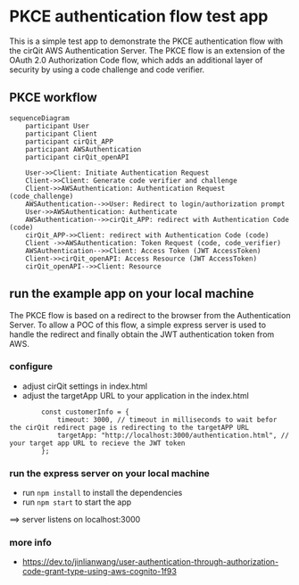 # PKCE authentication flow test app

This is a simple test app to demonstrate the PKCE authentication flow with the cirQit AWS Authentication Server.
The PKCE flow is an extension of the OAuth 2.0 Authorization Code flow, which adds an additional layer of security by using a code challenge and code verifier.

## PKCE workflow
``` mermaid
sequenceDiagram
    participant User
    participant Client
    participant cirQit_APP
    participant AWSAuthentication
    participant cirQit_openAPI

    User->>Client: Initiate Authentication Request
    Client->>Client: Generate code verifier and challenge
    Client->>AWSAuthentication: Authentication Request (code_challenge)
    AWSAuthentication-->>User: Redirect to login/authorization prompt
    User->>AWSAuthentication: Authenticate
    AWSAuthentication-->>cirQit_APP: redirect with Authentication Code (code)
    cirQit_APP->>Client: redirect with Authentication Code (code)
    Client ->>AWSAuthentication: Token Request (code, code_verifier)
    AWSAuthentication-->>Client: Access Token (JWT AccessToken)
    Client->>cirQit_openAPI: Access Resource (JWT AccessToken)
    cirQit_openAPI-->>Client: Resource

```


## run the example app on your local machine

The PKCE flow is based on a redirect to the browser from the Authentication Server. 
To allow a POC of this flow, a simple express server is used to handle the redirect and finally obtain the JWT authentication token from AWS.

### configure
* adjust cirQit settings in index.html
* adjust the targetApp URL to your application in the index.html
```aiignore
        const customerInfo = {
            timeout: 3000, // timeout in milliseconds to wait befor the cirQit redirect page is redirecting to the targetAPP URL 
            targetApp: "http://localhost:3000/authentication.html", // your target app URL to recieve the JWT token
        };
```

### run the express server on your local machine
* run `npm install` to install the dependencies
* run `npm start` to start the app

==> server listens on localhost:3000



### more info
* https://dev.to/jinlianwang/user-authentication-through-authorization-code-grant-type-using-aws-cognito-1f93
